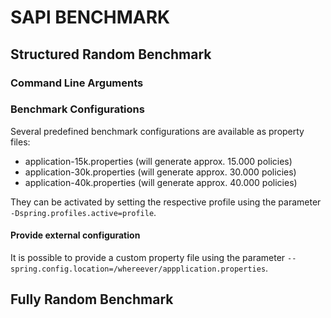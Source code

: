 # SAPl BENCHMARK

## Structured Random Benchmark

### Command Line Arguments

### Benchmark Configurations
Several predefined benchmark configurations are available as property files:
- application-15k.properties (will generate approx. 15.000 policies)
- application-30k.properties (will generate approx. 30.000 policies)
- application-40k.properties (will generate approx. 40.000 policies)

They can be activated by setting the respective profile using the parameter `-Dspring.profiles.active=profile`.


#### Provide external configuration
It is possible to provide a custom property file using the parameter `--spring.config.location=/whereever/appplication.properties`.

## Fully Random Benchmark
